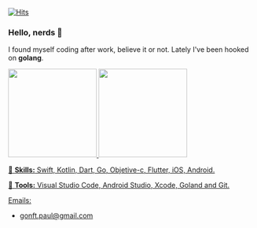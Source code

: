 [![Hits](https://hits.seeyoufarm.com/api/count/incr/badge.svg?url=https%3A%2F%2Fgithub.com%2Fgonft%2Fhit-counter&count_bg=%2379C83D&title_bg=%23555555&icon=&icon_color=%23E7E7E7&title=hits&edge_flat=false)](https://hits.seeyoufarm.com)
### Hello, nerds 📸 
I found myself coding after work, believe it or not. Lately I've been hooked on **golang**.

<div>
  <a href="https://github.com/gonft">
  <img height="180em" src="https://github-readme-stats.vercel.app/api?username=gonft&count_private=true&theme=rose_pine&show_icons=true"/>
  <img height="180em" src="https://github-readme-stats.vercel.app/api/top-langs/?username=gonft&layout=compact&langs_count=6&theme=rose_pine"/>
</div>

<p align="left">
  🦄 <strong>Skills:</strong> Swift, Kotlin, Dart, Go, Objetive-c, Flutter, iOS, Android.
</p>

<p align="left">
  💼 <strong>Tools:</strong> Visual Studio Code, Android Studio, Xcode, Goland and Git.
</p>

Emails:
- gonft.paul@gmail.com
